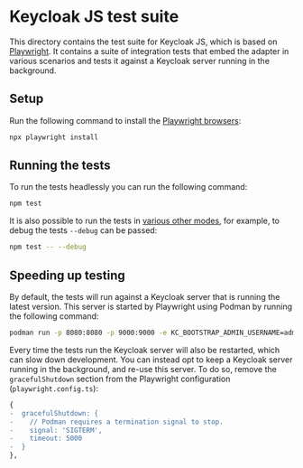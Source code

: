 # Keycloak JS test suite

This directory contains the test suite for Keycloak JS, which is based on [Playwright](https://playwright.dev/). It contains a suite of integration tests that embed the adapter in various scenarios and tests it against a Keycloak server running in the background.

## Setup

Run the following command to install the [Playwright browsers](https://playwright.dev/docs/browsers):

```sh
npx playwright install
```

## Running the tests

To run the tests headlessly you can run the following command:

```sh
npm test
```

It is also possible to run the tests in [various other modes](https://playwright.dev/docs/running-tests), for example, to debug the tests `--debug` can be passed:

```sh
npm test -- --debug
```

## Speeding up testing

By default, the tests will run against a Keycloak server that is running the latest version. This server is started by Playwright using Podman by running the following command:

```sh
podman run -p 8080:8080 -p 9000:9000 -e KC_BOOTSTRAP_ADMIN_USERNAME=admin -e KC_BOOTSTRAP_ADMIN_PASSWORD=admin -e KC_HEALTH_ENABLED=true quay.io/keycloak/keycloak:latest start-dev
```

Every time the tests run the Keycloak server will also be restarted, which can slow down development. You can instead opt to keep a Keycloak server running in the background, and re-use this server. To do so, remove the `gracefulShutdown` section from the Playwright configuration (`playwright.config.ts`):

```diff
{
-  gracefulShutdown: {
-    // Podman requires a termination signal to stop.
-    signal: 'SIGTERM',
-    timeout: 5000
-  }
},
```
